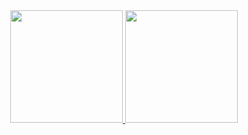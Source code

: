 

<div align="center">
  <a href="https://github.com/Didafe">
  <img height="180em" src="https://github-readme-stats.vercel.app/api?username=Didafe&show_icons=true&theme=default&include_all_commits=true&count_private=true"/>
  <img height="180em" src="https://github-readme-stats.vercel.app/api/top-langs/?username=Didafe&layout=compact&langs_count=7&theme=defalt"/>
</div>

  ##
  <!--[linkedin](http://linkedin.com.br/in/fer-nan-do)-->
<!--
**Didafe/Didafe** is a ✨ _special_ ✨ repository because its `README.md` (this file) appears on your GitHub profile.

Here are some ideas to get you started:
### Hi there 👋
- 🔭 I’m currently working on ...
- 🌱 I’m currently learning ...
- 👯 I’m looking to collaborate on ...
- 🤔 I’m looking for help with ...
- 💬 Ask me about ...
- 📫 How to reach me: ...
- 😄 Pronouns: ...
- ⚡ Fun fact: ...
-->
